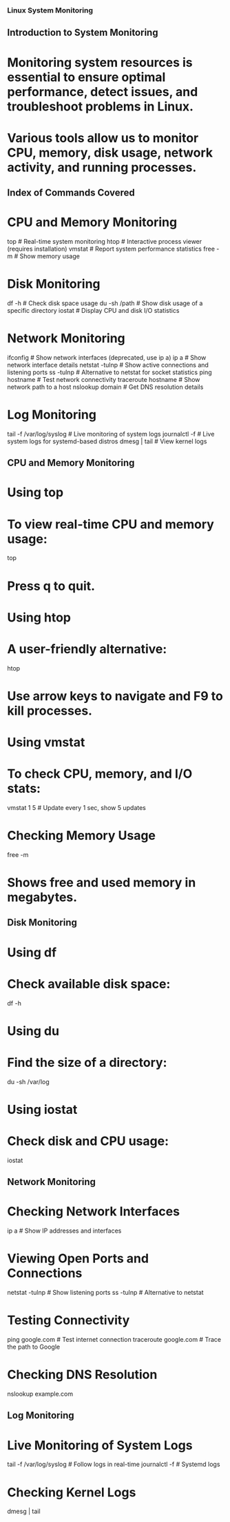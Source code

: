 ### Linux System Monitoring

## Introduction to System Monitoring
# Monitoring system resources is essential to ensure optimal performance, detect issues, and troubleshoot problems in Linux.
# Various tools allow us to monitor CPU, memory, disk usage, network activity, and running processes.

## Index of Commands Covered
# CPU and Memory Monitoring
top							# Real-time system monitoring
htop						# Interactive process viewer (requires installation)
vmstat						# Report system performance statistics
free -m						# Show memory usage

# Disk Monitoring
df -h						# Check disk space usage
du -sh /path				# Show disk usage of a specific directory
iostat						# Display CPU and disk I/O statistics

# Network Monitoring
ifconfig					# Show network interfaces (deprecated, use ip a)
ip a						# Show network interface details
netstat -tulnp				# Show active connections and listening ports
ss -tulnp					# Alternative to netstat for socket statistics
ping hostname				# Test network connectivity
traceroute hostname			# Show network path to a host
nslookup domain				# Get DNS resolution details

# Log Monitoring
tail -f /var/log/syslog		# Live monitoring of system logs
journalctl -f				# Live system logs for systemd-based distros
dmesg | tail				# View kernel logs

## CPU and Memory Monitoring
# Using top
# To view real-time CPU and memory usage:
top
# Press q to quit.

# Using htop
# A user-friendly alternative:
htop
# Use arrow keys to navigate and F9 to kill processes.

# Using vmstat
# To check CPU, memory, and I/O stats:
vmstat 1 5  # Update every 1 sec, show 5 updates

# Checking Memory Usage
free -m
# Shows free and used memory in megabytes.

## Disk Monitoring
# Using df
# Check available disk space:
df -h

# Using du
# Find the size of a directory:
du -sh /var/log

# Using iostat
# Check disk and CPU usage:
iostat

## Network Monitoring
# Checking Network Interfaces
ip a					# Show IP addresses and interfaces

# Viewing Open Ports and Connections
netstat -tulnp				# Show listening ports
ss -tulnp					# Alternative to netstat

# Testing Connectivity
ping google.com				# Test internet connection
traceroute google.com		# Trace the path to Google

# Checking DNS Resolution
nslookup example.com

## Log Monitoring
# Live Monitoring of System Logs
tail -f /var/log/syslog		# Follow logs in real-time
journalctl -f				# Systemd logs

# Checking Kernel Logs
dmesg | tail
